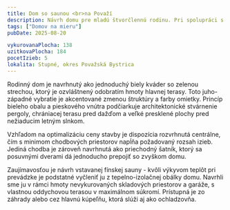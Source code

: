 ```yaml
---
title: Dom so saunou <br>na Považí
description: Návrh domu pre mladú štvorčlennú rodinu. Pri spolupráci s klientmi sme najskôr dopodrobna prebrali a zhodnotili potrebu či veľkosť jednotlivých priestorov, aby sme spoločne zladili očakávania a rozpočet stavby. Následne bol celý návrh riešený s ohľadom na jednoduchosť konštrukčných a architektonických prvkov - vznikol tak racionálny, ale proporčne a výrazovo vkusný rodinný dom.
tags: ["Domov na mieru"]
pubDate: 2025-08-20

vykurovanaPlocha: 138
uzitkovaPlocha: 184
pocetIzieb: 5
lokalita: Stupné, okres Považská Bystrica
---
```


Rodinný dom je navrhnutý ako jednoduchý biely kváder so zelenou strechou, ktorý je ozvláštnený odobratím hmoty hlavnej terasy. Toto juho-západné vybratie je akcentované zmenou štruktúry a farby omietky. Princíp bieleho obalu a pieskového vnútra podčiarkuje architektonické stvárnenie pergoly, chrániacej terasu pred dažďom a veľké presklené plochy pred nežiaducim letným slnkom.

Vzhľadom na optimalizáciu ceny stavby je dispozícia rozvrhnutá centrálne, čím s minimom chodbových priestorov napĺňa požadovaný rozsah izieb. Jediná chodba je zároveň navrhnutá ako priechodný šatník, ktorý sa posuvnými dverami dá jednoducho prepojiť so zvyškom domu.

Zaujímavosťou je návrh vstavanej fínskej sauny - kvôli výkyvom teplôt pri prevádzke je podstatné vyčleniť ju z tepelno-izolačnej obálky domu. Navrhli sme ju v rámci hmoty nevykurovaných skladových priestorov a garáže, s vlastnou oddychovou terasou v maximálnom súkromí. Prístupná je zo záhrady alebo cez hlavnú kúpeľňu, ktorá slúži aj ako ochladzovňa.


